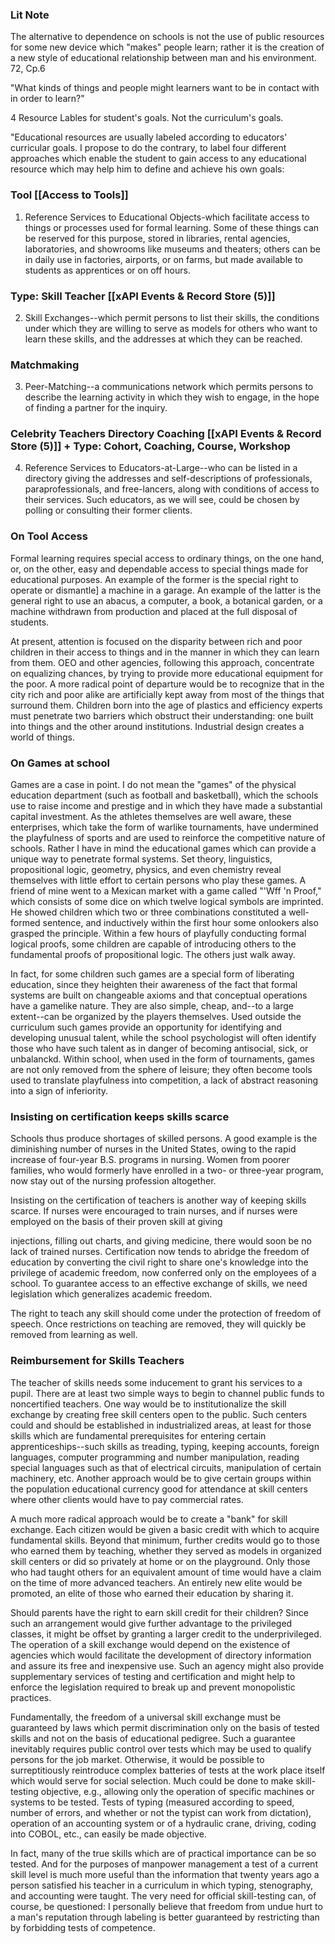 ### Lit Note 

The alternative to dependence on schools is not the use of public resources for some new device which "makes" people learn; rather it is the creation of a new style of educational relationship between man and his environment. 72, Cp.6

"What kinds of things and people might learners want to be in
contact with in order to learn?"

4 Resource Lables for student's goals. Not the curriculum's goals. 

"Educational resources are usually labeled according to educators' curricular
goals. I propose to do the contrary, to label four different approaches which
enable the student to gain access to any educational resource which may help
him to define and achieve his own goals:

### Tool [[Access to Tools]]
1. Reference Services to Educational Objects-which facilitate access to
things or processes used for formal learning. Some of these things can be reserved for this purpose, stored in libraries, rental agencies, laboratories, and showrooms like museums and theaters; others can be in daily use in factories, airports, or on farms, but made available to students as apprentices or on off hours.

### Type: Skill Teacher [[xAPI Events & Record Store (5)]]
2. Skill Exchanges--which permit persons to list their skills, the conditions
under which they are willing to serve as models for others who want to learn
these skills, and the addresses at which they can be reached.

### Matchmaking
3. Peer-Matching--a communications network which permits persons to
describe the learning activity in which they wish to engage, in the hope of
finding a partner for the inquiry.

### Celebrity Teachers Directory Coaching [[xAPI Events & Record Store (5)]] + Type: Cohort, Coaching, Course, Workshop
4. Reference Services to Educators-at-Large--who can be listed in a
directory giving the addresses and self-descriptions of professionals,
paraprofessionals, and free-lancers, along with conditions of access to their services. Such educators, as we will see, could be chosen by polling or consulting their former clients.

### On Tool Access 
Formal learning requires special access to ordinary things, on the
one hand, or, on the other, easy and dependable access to special things made
for educational purposes. An example of the former is the special right to
operate or dismantle] a machine in a garage. An example of the latter is the
general right to use an abacus, a computer, a book, a botanical garden, or a
machine withdrawn from production and placed at the full disposal of students.

At present, attention is focused on the disparity between rich and poor
children in their access to things and in the manner in which they can learn
from them. OEO and other agencies, following this approach, concentrate on
equalizing chances, by trying to provide more educational equipment for the
poor. A more radical point of departure would be to recognize that in the city rich and poor alike are artificially kept away from most of the things that surround them. Children born into the age of plastics and efficiency experts must penetrate two barriers which obstruct their understanding: one built into things and the other around institutions. Industrial design creates a world of things.

### On Games at school 
Games are a case in point. I do not mean the "games" of the physical
education department (such as football and basketball), which the schools use to
raise income and prestige and in which they have made a substantial capital
investment. As the athletes themselves are well aware, these enterprises, which
take the form of warlike tournaments, have undermined the playfulness of
sports and are used to reinforce the competitive nature of schools. Rather I have
in mind the educational games which can provide a unique way to penetrate
formal systems. Set theory, linguistics, propositional logic, geometry, physics,
and even chemistry reveal themselves with little effort to certain persons who
play these games. A friend of mine went to a Mexican market with a game
called "'Wff 'n Proof," which consists of some dice on which twelve logical
symbols are imprinted. He showed children which two or three combinations
constituted a well-formed sentence, and inductively within the first hour some
onlookers also grasped the principle. Within a few hours of playfully
conducting formal logical proofs, some children are capable of introducing
others to the fundamental proofs of propositional logic. The others just walk
away.

In fact, for some children such games are a special form of liberating
education, since they heighten their awareness of the fact that formal systems
are built on changeable axioms and that conceptual operations have a gamelike
nature. They are also simple, cheap, and--to a large extent--can be organized by
the players themselves. Used outside the curriculum such games provide an
opportunity for identifying and developing unusual talent, while the school
psychologist will often identify those who have such talent as in danger of
becoming antisocial, sick, or unbalanckd. Within school, when used in the form
of tournaments, games are not only removed from the sphere of leisure; they
often become tools used to translate playfulness into competition, a lack of
abstract reasoning into a sign of inferiority. 

### Insisting on certification keeps skills scarce

Schools thus produce shortages of skilled persons. A good example is the
diminishing number of nurses in the United States, owing to the rapid increase
of four-year B.S. programs in nursing. Women from poorer families, who
would formerly have enrolled in a two- or three-year program, now stay out of
the nursing profession altogether.

Insisting on the certification of teachers is another way of keeping skills
scarce. If nurses were encouraged to train nurses, and if nurses were employed
on the basis of their proven skill at giving

injections, filling out charts, and giving medicine, there would soon be no
lack of trained nurses. Certification now tends to abridge the freedom of
education by converting the civil right to share one's knowledge into the
privilege of academic freedom, now conferred only on the employees of a
school. To guarantee access to an effective exchange of skills, we need
legislation which generalizes academic freedom.

The right to teach any skill should come under the protection of freedom of speech. Once restrictions on teaching are removed, they will quickly be removed from learning as well.

### Reimbursement for Skills Teachers 

The teacher of skills needs some inducement to grant his services to a
pupil. There are at least two simple ways to begin to channel public funds to noncertified teachers. One way would be to institutionalize the skill exchange by creating free skill centers open to the public. Such centers could and should be established in industrialized areas, at least for those skills which are
fundamental prerequisites for entering certain apprenticeships--such skills as
treading, typing, keeping accounts, foreign languages, computer programming
and number manipulation, reading special languages such as that of electrical
circuits, manipulation of certain machinery, etc. Another approach would be to
give certain groups within the population educational currency good for
attendance at skill centers where other clients would have to pay commercial
rates.

A much more radical approach would be to create a "bank" for skill
exchange. Each citizen would be given a basic credit with which to acquire
fundamental skills. Beyond that minimum, further credits would go to those
who earned them by teaching, whether they served as models in organized skill
centers or did so privately at home or on the playground. Only those who had
taught others for an equivalent amount of time would have a claim on the time
of more advanced teachers. An entirely new elite would be promoted, an elite
of those who earned their education by sharing it.

Should parents have the right to earn skill credit for their children? Since
such an arrangement would give further advantage to the privileged classes, it
might be offset by granting a larger credit to the underprivileged. The operation of a skill exchange would depend on the existence of agencies which would facilitate the
development of directory information and assure its free and inexpensive use.
Such an agency might also provide supplementary services of testing and
certification and might help to enforce the legislation required to break up and
prevent monopolistic practices.

Fundamentally, the freedom of a universal skill exchange must be
guaranteed by laws which permit discrimination only on the basis of tested
skills and not on the basis of educational pedigree. Such a guarantee inevitably
requires public control over tests which may be used to qualify persons for the
job market. Otherwise, it would be possible to surreptitiously reintroduce
complex batteries of tests at the work place itself which would serve for social
selection. Much could be done to make skill-testing objective, e.g., allowing
only the operation of specific machines or systems to be tested. Tests of typing
(measured according to speed, number of errors, and whether or not the typist
can work from dictation), operation of an accounting system or of a hydraulic
crane, driving, coding into COBOL, etc., can easily be made objective.

In fact, many of the true skills which are of practical importance can be so
tested. And for the purposes of manpower management a test of a current skill
level is much more useful than the information that twenty years ago a person
satisfied his teacher in a curriculum in which typing, stenography, and
accounting were taught. The very need for official skill-testing can, of course,
be questioned: I personally believe that freedom from undue hurt to a man's
reputation through labeling is better guaranteed by restricting than by
forbidding tests of competence.